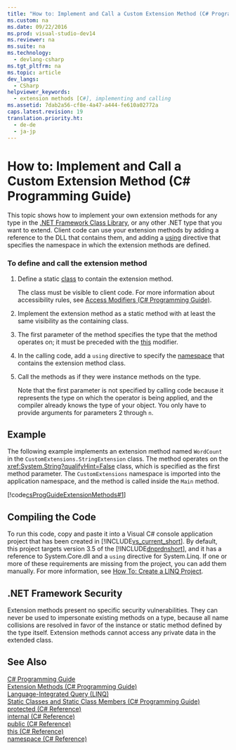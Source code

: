 ```yaml
---
title: "How to: Implement and Call a Custom Extension Method (C# Programming Guide)"
ms.custom: na
ms.date: 09/22/2016
ms.prod: visual-studio-dev14
ms.reviewer: na
ms.suite: na
ms.technology: 
  - devlang-csharp
ms.tgt_pltfrm: na
ms.topic: article
dev_langs: 
  - CSharp
helpviewer_keywords: 
  - extension methods [C#], implementing and calling
ms.assetid: 7dab2a56-cf8e-4a47-a444-fe610a02772a
caps.latest.revision: 19
translation.priority.ht: 
  - de-de
  - ja-jp
---
```

# How to: Implement and Call a Custom Extension Method (C# Programming Guide)
This topic shows how to implement your own extension methods for any type in the [.NET Framework Class Library](http://go.microsoft.com/fwlink/?LinkID=217856), or any other .NET type that you want to extend. Client code can use your extension methods by adding a reference to the DLL that contains them, and adding a [using](../vs140/using-directive--csharp-reference-.md) directive that specifies the namespace in which the extension methods are defined.  
  
### To define and call the extension method  
  
1.  Define a static [class](../vs140/static-classes-and-static-class-members--csharp-programming-guide-.md) to contain the extension method.  
  
     The class must be visible to client code. For more information about accessibility rules, see [Access Modifiers (C# Programming Guide)](../vs140/access-modifiers--csharp-programming-guide-.md).  
  
2.  Implement the extension method as a static method with at least the same visibility as the containing class.  
  
3.  The first parameter of the method specifies the type that the method operates on; it must be preceded with the [this](../vs140/this--csharp-reference-.md) modifier.  
  
4.  In the calling code, add a `using` directive to specify the [namespace](../vs140/namespace--csharp-reference-.md) that contains the extension method class.  
  
5.  Call the methods as if they were instance methods on the type.  
  
     Note that the first parameter is not specified by calling code because it represents the type on which the operator is being applied, and the compiler already knows the type of your object. You only have to provide arguments for parameters 2 through `n`.  
  
## Example  
 The following example implements an extension method named `WordCount` in the `CustomExtensions.StringExtension` class. The method operates on the <xref:System.String?qualifyHint=False> class, which is specified as the first method parameter. The `CustomExtensions` namespace is imported into the application namespace, and the method is called inside the `Main` method.  
  
 [!code[csProgGuideExtensionMethods#1](../vs140/codesnippet/CSharp/how-to--implement-and-call-a-custom-extension-method--csharp-programming-guide-_1.cs)]
  
  
## Compiling the Code  
 To run this code, copy and paste it into a Visual C# console application project that has been created in [!INCLUDE[vs_current_short](../vs140/includes/vs_current_short_md.md)]. By default, this project targets version 3.5 of the [!INCLUDE[dnprdnshort](../vs140/includes/dnprdnshort_md.md)], and it has a reference to System.Core.dll and a `using` directive for System.Linq. If one or more of these requirements are missing from the project, you can add them manually. For more information, see [How To: Create a LINQ Project](../Topic/How%20to:%20Create%20a%20LINQ%20Project_deleted.md).  
  
## .NET Framework Security  
 Extension methods present no specific security vulnerabilities. They can never be used to impersonate existing methods on a type, because all name collisions are resolved in favor of the instance or static method defined by the type itself. Extension methods cannot access any private data in the extended class.  
  
## See Also  
 [C# Programming Guide](../vs140/csharp-programming-guide.md)   
 [Extension Methods (C# Programming Guide)](../vs140/extension-methods--csharp-programming-guide-.md)   
 [Language-Integrated Query (LINQ)](../vs140/linq--language-integrated-query-.md)   
 [Static Classes and Static Class Members (C# Programming Guide)](../vs140/static-classes-and-static-class-members--csharp-programming-guide-.md)   
 [protected (C# Reference)](../vs140/protected--csharp-reference-.md)   
 [internal (C# Reference)](../vs140/internal--csharp-reference-.md)   
 [public (C# Reference)](../vs140/public--csharp-reference-.md)   
 [this (C# Reference)](../vs140/this--csharp-reference-.md)   
 [namespace (C# Reference)](../vs140/namespace--csharp-reference-.md)
